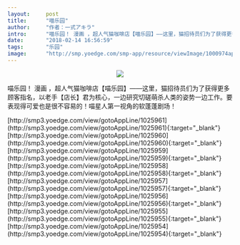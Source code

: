 ```yaml
---
layout:     post
title:      "喵乐园"
author:     "作者：一式アキラ"
intro:      "喵乐园！ 漫画 ，超人气猫咖啡店【喵乐园】——这里，猫招待员们为了获得更多顾客指名，以老手【店长】君为核心，一边研究切磋萌杀人类的姿势一边工作。要表现得可爱也是很不容易的！喵星人第一视角的软蓬蓬剧场！"
date:       "2018-02-14 16:56:59"
tags:       "乐园"
image:      "http://smp.yoedge.com/smp-app/resource/viewImage/1000974appline.png"
---
```

<div style="text-align: center">
<p><img src="http://smp.yoedge.com/smp-app/resource/viewImage/1000974appline.png"/></p>
</div>
<p class="post-meta">
<span>喵乐园！ 漫画 ，超人气猫咖啡店【喵乐园】——这里，猫招待员们为了获得更多顾客指名，以老手【店长】君为核心，一边研究切磋萌杀人类的姿势一边工作。要表现得可爱也是很不容易的！喵星人第一视角的软蓬蓬剧场！</span>
</p>
[http://smp3.yoedge.com/view/gotoAppLine/1025961](http://smp3.yoedge.com/view/gotoAppLine/1025961){:target="_blank"}
[http://smp3.yoedge.com/view/gotoAppLine/1025960](http://smp3.yoedge.com/view/gotoAppLine/1025960){:target="_blank"}
[http://smp3.yoedge.com/view/gotoAppLine/1025959](http://smp3.yoedge.com/view/gotoAppLine/1025959){:target="_blank"}
[http://smp3.yoedge.com/view/gotoAppLine/1025958](http://smp3.yoedge.com/view/gotoAppLine/1025958){:target="_blank"}
[http://smp3.yoedge.com/view/gotoAppLine/1025957](http://smp3.yoedge.com/view/gotoAppLine/1025957){:target="_blank"}
[http://smp3.yoedge.com/view/gotoAppLine/1025956](http://smp3.yoedge.com/view/gotoAppLine/1025956){:target="_blank"}
[http://smp3.yoedge.com/view/gotoAppLine/1025955](http://smp3.yoedge.com/view/gotoAppLine/1025955){:target="_blank"}
[http://smp3.yoedge.com/view/gotoAppLine/1025954](http://smp3.yoedge.com/view/gotoAppLine/1025954){:target="_blank"}



